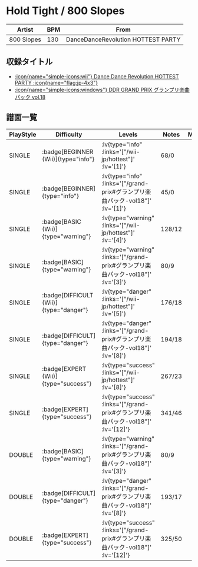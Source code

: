 # Hold Tight / 800 Slopes

|Artist|BPM|From|
|------|---|----|
|800 Slopes|130|DanceDanceRevolution HOTTEST PARTY|

## 収録タイトル

- [ :icon{name="simple-icons:wii"} Dance Dance Revolution HOTTEST PARTY :icon{name="flag:jp-4x3"} ](/wii-jp/hottest)
- [ :icon{name="simple-icons:windows"} DDR GRAND PRIX グランプリ楽曲パック vol.18](/grand-prix#グランプリ楽曲パック-vol18)

## 譜面一覧

|PlayStyle|Difficulty|Levels|Notes|Movie|
|---------|----------|------|-----|-----|
|SINGLE| :badge[BEGINNER (Wii)]{type="info"} | :lv{type="info" :links='["/wii-jp/hottest"]' :lv='[1]'} |68/0||
|SINGLE| :badge[BEGINNER]{type="info"} | :lv{type="info" :links='["/grand-prix#グランプリ楽曲パック-vol18"]' :lv='[1]'} |45/0||
|SINGLE| :badge[BASIC (Wii)]{type="warning"} | :lv{type="warning" :links='["/wii-jp/hottest"]' :lv='[4]'} |128/12||
|SINGLE| :badge[BASIC]{type="warning"} | :lv{type="warning" :links='["/grand-prix#グランプリ楽曲パック-vol18"]' :lv='[3]'} |80/9||
|SINGLE| :badge[DIFFICULT (Wii)]{type="danger"} | :lv{type="danger" :links='["/wii-jp/hottest"]' :lv='[5]'} |176/18||
|SINGLE| :badge[DIFFICULT]{type="danger"} | :lv{type="danger" :links='["/grand-prix#グランプリ楽曲パック-vol18"]' :lv='[8]'} |194/18||
|SINGLE| :badge[EXPERT (Wii)]{type="success"} | :lv{type="success" :links='["/wii-jp/hottest"]' :lv='[8]'} |267/23||
|SINGLE| :badge[EXPERT]{type="success"} | :lv{type="success" :links='["/grand-prix#グランプリ楽曲パック-vol18"]' :lv='[12]'} |341/46||
|DOUBLE| :badge[BASIC]{type="warning"} | :lv{type="warning" :links='["/grand-prix#グランプリ楽曲パック-vol18"]' :lv='[3]'} |80/9||
|DOUBLE| :badge[DIFFICULT]{type="danger"} | :lv{type="danger" :links='["/grand-prix#グランプリ楽曲パック-vol18"]' :lv='[8]'} |193/17||
|DOUBLE| :badge[EXPERT]{type="success"} | :lv{type="success" :links='["/grand-prix#グランプリ楽曲パック-vol18"]' :lv='[12]'} |325/50||
